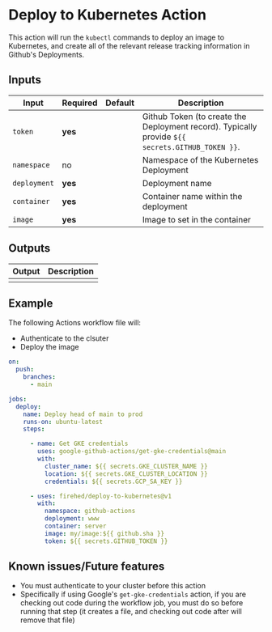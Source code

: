 # Deploy to Kubernetes Action

This action will run the `kubectl` commands to deploy an image to Kubernetes, and create all of the relevant release tracking information in Github's Deployments.


## Inputs

| Input | Required | Default | Description |
|---|---|---|---|
| `token` | **yes** | | Github Token (to create the Deployment record). Typically provide `${{ secrets.GITHUB_TOKEN }}`. |
| `namespace` | no | | Namespace of the Kubernetes Deployment |
| `deployment` | **yes** | | Deployment name |
| `container` | **yes** | | Container name within the deployment |
| `image` | **yes** | | Image to set in the container |

## Outputs

| Output | Description |
|---|---|
| | |

## Example

The following Actions workflow file will:

- Authenticate to the clsuter
- Deploy the image

```yaml
on:
  push:
    branches:
      - main

jobs:
  deploy:
    name: Deploy head of main to prod
    runs-on: ubuntu-latest
    steps:

      - name: Get GKE credentials
        uses: google-github-actions/get-gke-credentials@main
        with:
          cluster_name: ${{ secrets.GKE_CLUSTER_NAME }}
          location: ${{ secrets.GKE_CLUSTER_LOCATION }}
          credentials: ${{ secrets.GCP_SA_KEY }}

      - uses: firehed/deploy-to-kubernetes@v1
        with:
          namespace: github-actions
          deployment: www
          container: server
          image: my/image:${{ github.sha }}
          token: ${{ secrets.GITHUB_TOKEN }}
```

## Known issues/Future features

- You must authenticate to your cluster before this action
- Specifically if using Google's `get-gke-credentials` action, if you are checking out code during the workflow job, you must do so before running that step (it creates a file, and checking out code after will remove that file)
